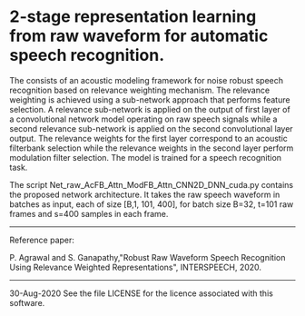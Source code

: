 # 2-stage representation learning from raw waveform for automatic speech recognition.

The consists of an acoustic modeling framework for noise robust speech recognition based on relevance weighting mechanism. The relevance weighting is
achieved using a sub-network approach that performs feature selection. A relevance sub-network is applied on the output of first layer of a convolutional network model operating on raw speech signals while a second relevance sub-network is applied on the second convolutional layer output. The relevance weights for the first layer correspond to an acoustic filterbank selection while the relevance weights in the second layer perform modulation filter selection. The model is trained for a
speech recognition task.

The script Net_raw_AcFB_Attn_ModFB_Attn_CNN2D_DNN_cuda.py contains the proposed network architecture. It takes the raw speech waveform in batches as input, each of size [B,1, 101, 400], for batch size B=32, t=101 raw frames and s=400 samples in each frame.

***************************************************************************************************
Reference paper:

P. Agrawal and S. Ganapathy,"Robust Raw Waveform Speech Recognition Using Relevance Weighted Representations", INTERSPEECH, 2020.

***************************************************************************************************

30-Aug-2020 See the file LICENSE for the licence associated with this software.
